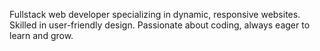 Fullstack web developer specializing in dynamic, responsive websites. Skilled in user-friendly design. Passionate about coding, always eager to learn and grow.
